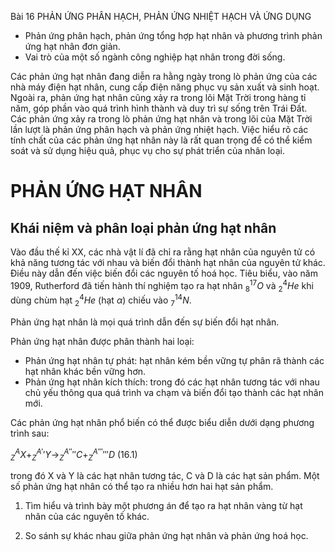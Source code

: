 Bài 16 PHẢN ỨNG PHÂN HẠCH, PHẢN ỨNG NHIỆT HẠCH VÀ ỨNG DỤNG

- Phản ứng phân hạch, phản ứng tổng hợp hạt nhân và phương trình phản ứng hạt nhân đơn giản.
- Vai trò của một số ngành công nghiệp hạt nhân trong đời sống.

Các phản ứng hạt nhân đang diễn ra hằng ngày trong lò phản ứng của các nhà máy điện hạt nhân, cung cấp điện năng phục vụ sản xuất và sinh hoạt. Ngoài ra, phản ứng hạt nhân cũng xảy ra trong lõi Mặt Trời trong hàng tỉ năm, góp phần vào quá trình hình thành và duy trì sự sống trên Trái Đất. Các phản ứng xảy ra trong lò phản ứng hạt nhân và trong lõi của Mặt Trời lần lượt là phản ứng phân hạch và phản ứng nhiệt hạch. Việc hiểu rõ các tính chất của các phản ứng hạt nhân này là rất quan trọng để có thể kiểm soát và sử dụng hiệu quả, phục vụ cho sự phát triển của nhân loại.

# PHẢN ỨNG HẠT NHÂN

## Khái niệm và phân loại phản ứng hạt nhân

Vào đầu thế kỉ XX, các nhà vật lí đã chỉ ra rằng hạt nhân của nguyên tử có khả năng tương tác với nhau và biến đổi thành hạt nhân của nguyên tử khác. Điều này dẫn đến việc biến đổi các nguyên tố hoá học. Tiêu biểu, vào năm 1909, Rutherford đã tiến hành thí nghiệm tạo ra hạt nhân $^{17}_8O$ và $^4_2He$ khi dùng chùm hạt $^4_2He$ (hạt $\alpha$) chiếu vào $^{14}_7N$.

Phản ứng hạt nhân là mọi quá trình dẫn đến sự biến đổi hạt nhân.

Phản ứng hạt nhân được phân thành hai loại:
- Phản ứng hạt nhân tự phát: hạt nhân kém bền vững tự phân rã thành các hạt nhân khác bền vững hơn.
- Phản ứng hạt nhân kích thích: trong đó các hạt nhân tương tác với nhau chủ yếu thông qua quá trình va chạm và biến đổi tạo thành các hạt nhân mới.

Các phản ứng hạt nhân phổ biến có thể được biểu diễn dưới dạng phương trình sau:

$^A_ZX + ^{A'}_Z'Y \rightarrow ^{A''}_Z''C + ^{A'''}_Z'''D$ (16.1)

trong đó X và Y là các hạt nhân tương tác, C và D là các hạt sản phẩm. Một số phản ứng hạt nhân có thể tạo ra nhiều hơn hai hạt sản phẩm.

1. Tìm hiểu và trình bày một phương án để tạo ra hạt nhân vàng từ hạt nhân của các nguyên tố khác.

2. So sánh sự khác nhau giữa phản ứng hạt nhân và phản ứng hoá học.